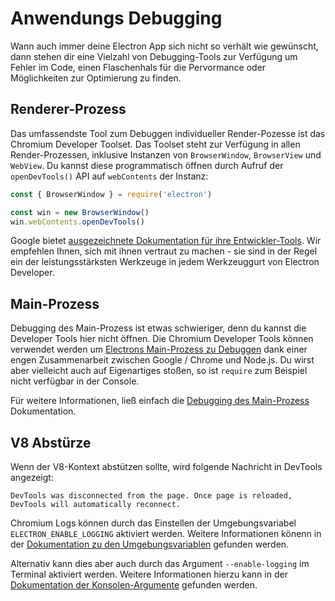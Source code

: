 # Anwendungs Debugging

Wann auch immer deine Electron App sich nicht so verhält wie gewünscht, dann stehen dir eine Vielzahl von Debugging-Tools zur Verfügung um Fehler im Code, einen Flaschenhals für die Pervormance oder Möglichkeiten zur Optimierung zu finden.

## Renderer-Prozess

Das umfassendste Tool zum Debuggen individueller Render-Pozesse ist das Chromium Developer Toolset. Das Toolset steht zur Verfügung in allen Render-Prozessen, inklusive Instanzen von `BrowserWindow`, `BrowserView` und `WebView`. Du kannst diese programmatisch öffnen durch Aufruf der `openDevTools()` API auf `webContents` der Instanz:

```javascript
const { BrowserWindow } = require('electron')

const win = new BrowserWindow()
win.webContents.openDevTools()
```

Google bietet [ausgezeichnete Dokumentation für ihre Entwickler-Tools][devtools]. Wir empfehlen Ihnen, sich mit ihnen vertraut zu machen - sie sind in der Regel ein der leistungsstärksten Werkzeuge in jedem Werkzeuggurt von Electron Developer.

## Main-Prozess

Debugging des Main-Prozess ist etwas schwieriger, denn du kannst die Developer Tools hier nicht öffnen. Die Chromium Developer Tools können verwendet werden um [Electrons Main-Prozess zu Debuggen][node-inspect] dank einer engen Zusammenarbeit zwischen Google / Chrome und Node.js. Du wirst aber vielleicht auch auf Eigenartiges stoßen, so ist `require` zum Beispiel nicht verfügbar in der Console.

Für weitere Informationen, ließ einfach die [Debugging des Main-Prozess][main-debug] Dokumentation.

## V8 Abstürze

Wenn der V8-Kontext abstützen sollte, wird folgende Nachricht in DevTools angezeigt:

`DevTools was disconnected from the page. Once page is reloaded, DevTools will automatically reconnect.`

Chromium Logs können durch das Einstellen der Umgebungsvariabel `ELECTRON_ENABLE_LOGGING` aktiviert werden. Weitere Informationen könenn in der [Dokumentation zu den Umgebungsvariablen](https://www.electronjs.org/docs/api/environment-variables#electron_enable_logging) gefunden werden.

Alternativ kann dies aber auch durch das Argument `--enable-logging` im Terminal aktiviert werden. Weitere Informationen hierzu kann in der [Dokumentation der Konsolen-Argumente](https://www.electronjs.org/docs/api/command-line-switches#--enable-logging) gefunden werden.

[node-inspect]: https://nodejs.org/en/docs/inspector/
[devtools]: https://developer.chrome.com/devtools
[main-debug]: ./debugging-main-process.md
